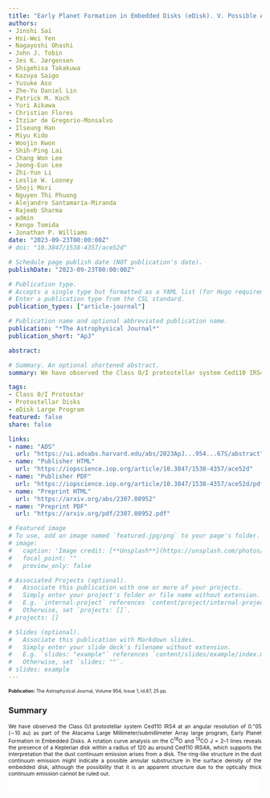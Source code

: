 ```yaml
---
title: "Early Planet Formation in Embedded Disks (eDisk). V. Possible Annular Substructure in a Circumstellar Disk in the Ced110 IRS4 System"
authors:
- Jinshi Sai
- Hsi-Wei Yen
- Nagayoshi Ohashi
- John J. Tobin
- Jes K. Jørgensen
- Shigehisa Takakuwa
- Kazuya Saigo
- Yusuke Aso
- Zhe-Yu Daniel Lin
- Patrick M. Koch
- Yuri Aikawa
- Christian Flores
- Itziar de Gregorio-Monsalvo
- Ilseung Han
- Miyu Kido
- Woojin Kwon
- Shih-Ping Lai
- Chang Won Lee
- Jeong-Eun Lee
- Zhi-Yun Li
- Leslie W. Looney
- Shoji Mori
- Nguyen Thi Phuong
- Alejandro Santamaría-Miranda
- Rajeeb Sharma
- admin
- Kengo Tomida 
- Jonathan P. Williams
date: "2023-09-23T00:00:00Z"
# doi: "10.3847/1538-4357/ace52d"

# Schedule page publish date (NOT publication's date).
publishDate: "2023-09-23T00:00:00Z"

# Publication type.
# Accepts a single type but formatted as a YAML list (for Hugo requirements).
# Enter a publication type from the CSL standard.
publication_types: ["article-journal"]

# Publication name and optional abbreviated publication name.
publication: "*The Astrophysical Journal*"
publication_short: "ApJ"

abstract: 

# Summary. An optional shortened abstract.
summary: We have observed the Class 0/I protostellar system Ced110 IRS4 at an angular resolution of 0.″05 (∼10 au) as part of the Atacama Large Millimeter/submillimeter Array large program, Early Planet Formation in Embedded Disks. A rotation curve analysis on the C<sup>18</sup>O and <sup>13</sup>CO J = 2–1 lines reveals the presence of a Keplerian disk within a radius of 120 au around Ced110 IRS4A, which supports the interpretation that the dust continuum emission arises from a disk. The ring-like structure in the dust continuum emission might indicate a possible annular substructure in the surface density of the embedded disk, although the possibility that it is an apparent structure due to the optically thick continuum emission cannot be ruled out.

tags:
- Class 0/I Protostar
- Protostellar Disks
- eDisk Large Program
featured: false
share: false

links:
- name: "ADS"
  url: "https://ui.adsabs.harvard.edu/abs/2023ApJ...954...67S/abstract"
- name: "Publisher HTML"
  url: "https://iopscience.iop.org/article/10.3847/1538-4357/ace52d"
- name: "Publisher PDF"
  url: "https://iopscience.iop.org/article/10.3847/1538-4357/ace52d/pdf"
- name: "Preprint HTML"
  url: "https://arxiv.org/abs/2307.08952"
- name: "Preprint PDF"
  url: "https://arxiv.org/pdf/2307.08952.pdf"

# Featured image
# To use, add an image named `featured.jpg/png` to your page's folder. 
# image:
#   caption: 'Image credit: [**Unsplash**](https://unsplash.com/photos/jdD8gXaTZsc)'
#   focal_point: ""
#   preview_only: false

# Associated Projects (optional).
#   Associate this publication with one or more of your projects.
#   Simply enter your project's folder or file name without extension.
#   E.g. `internal-project` references `content/project/internal-project/index.md`.
#   Otherwise, set `projects: []`.
# projects: []

# Slides (optional).
#   Associate this publication with Markdown slides.
#   Simply enter your slide deck's filename without extension.
#   E.g. `slides: "example"` references `content/slides/example/index.md`.
#   Otherwise, set `slides: ""`.
# slides: example
---
```


<!-- Add the publication's **full text** or **supplementary notes** here. You can use rich formatting such as including [code, math, and images](https://docs.hugoblox.com/content/writing-markdown-latex/). -->
<span style="font-size:0.65em;">
<strong>Publication:</strong> The Astrophysical Journal, Volume 954, Issue 1, id.67, 25 pp.
</span>

### Summary
<span style="font-size:0.75em; text-align:justify; text-justify:inter-word; display:block">
We have observed the Class 0/I protostellar system Ced110 IRS4 at an angular resolution of 0.″05 (∼10 au) as part of the Atacama Large Millimeter/submillimeter Array large program, Early Planet Formation in Embedded Disks. A rotation curve analysis on the C<sup>18</sup>O and <sup>13</sup>CO J = 2–1 lines reveals the presence of a Keplerian disk within a radius of 120 au around Ced110 IRS4A, which supports the interpretation that the dust continuum emission arises from a disk. The ring-like structure in the dust continuum emission might indicate a possible annular substructure in the surface density of the embedded disk, although the possibility that it is an apparent structure due to the optically thick continuum emission cannot be ruled out.
</span>

<html>
  <style>
    section {
        background: white;
        color: black;
        border-radius: 1em;
        padding: 1em;
        left: 50% }
    #inner {
        display: inline-block;
        display: flex;
        align-items: center;
        justify-content: center }
  </style>
  <section>
    <div id="inner">
      <script type='text/javascript' src='https://d1bxh8uas1mnw7.cloudfront.net/assets/embed.js'></script>
        <span style="float:center"; 
          class="__dimensions_badge_embed__" 
          data-doi="10.3847/1538-4357/ace52d"
          data-hide-zero-citations="false" 
          data-legend="always">
        </span>
      <script async src="https://badge.dimensions.ai/badge.js" charset="utf-8"></script>
    </div>
  </section>